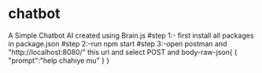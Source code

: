 # chatbot
A Simple Chatbot AI created using Brain.js
#step 1:- first install all packages in package.json
#step 2:-run npm start
#step 3:-open postman and "http://localhost:8080/" this url and select POST and body-raw-json{
    {
    "prompt":"help chahiye mu"
}
}
